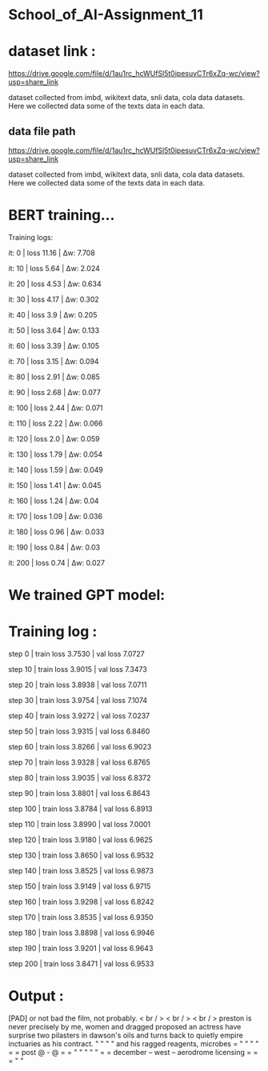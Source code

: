 # School_of_AI-Assignment_11


# dataset link : 

https://drive.google.com/file/d/1au1rc_hcWUfSl5t0ipesuvCTr6xZq-wc/view?usp=share_link

dataset collected from imbd, wikitext data, snli data, cola data datasets. Here we collected data some of the texts data in each data.

## data file path

https://drive.google.com/file/d/1au1rc_hcWUfSl5t0ipesuvCTr6xZq-wc/view?usp=share_link

dataset collected from imbd, wikitext data, snli data, cola data datasets. Here we collected data some of the texts data in each data.

# BERT training...

Training logs:

it: 0  | loss 11.16  | Δw: 7.708

it: 10  | loss 5.64  | Δw: 2.024

it: 20  | loss 4.53  | Δw: 0.634

it: 30  | loss 4.17  | Δw: 0.302

it: 40  | loss 3.9  | Δw: 0.205

it: 50  | loss 3.64  | Δw: 0.133

it: 60  | loss 3.39  | Δw: 0.105

it: 70  | loss 3.15  | Δw: 0.094

it: 80  | loss 2.91  | Δw: 0.085

it: 90  | loss 2.68  | Δw: 0.077

it: 100  | loss 2.44  | Δw: 0.071

it: 110  | loss 2.22  | Δw: 0.066

it: 120  | loss 2.0  | Δw: 0.059

it: 130  | loss 1.79  | Δw: 0.054

it: 140  | loss 1.59  | Δw: 0.049

it: 150  | loss 1.41  | Δw: 0.045

it: 160  | loss 1.24  | Δw: 0.04

it: 170  | loss 1.09  | Δw: 0.036

it: 180  | loss 0.96  | Δw: 0.033

it: 190  | loss 0.84  | Δw: 0.03

it: 200  | loss 0.74  | Δw: 0.027





# We trained GPT model:

# Training log :

step          0 | train loss 3.7530 | val loss 7.0727

step         10 | train loss 3.9015 | val loss 7.3473

step         20 | train loss 3.8938 | val loss 7.0711

step         30 | train loss 3.9754 | val loss 7.1074

step         40 | train loss 3.9272 | val loss 7.0237

step         50 | train loss 3.9315 | val loss 6.8460

step         60 | train loss 3.8266 | val loss 6.9023

step         70 | train loss 3.9328 | val loss 6.8765

step         80 | train loss 3.9035 | val loss 6.8372

step         90 | train loss 3.8801 | val loss 6.8643

step        100 | train loss 3.8784 | val loss 6.8913

step        110 | train loss 3.8990 | val loss 7.0001

step        120 | train loss 3.9180 | val loss 6.9625

step        130 | train loss 3.8650 | val loss 6.9532

step        140 | train loss 3.8525 | val loss 6.9873

step        150 | train loss 3.9149 | val loss 6.9715

step        160 | train loss 3.9298 | val loss 6.8242

step        170 | train loss 3.8535 | val loss 6.9350

step        180 | train loss 3.8898 | val loss 6.9946

step        190 | train loss 3.9201 | val loss 6.9643

step        200 | train loss 3.8471 | val loss 6.9533


# Output :

[PAD] or not bad the film, not probably. < br / > < br / > < br / > preston is never precisely by me, women and dragged proposed an actress have surprise two pilasters in dawson's oils and turns back to quietly empire inctuaries as his contract. " " " " and his ragged reagents, microbes = " " " " = = post @ - @ = = " " " " " = = december – west – aerodrome licensing = = = " "

